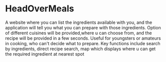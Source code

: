 # HeadOverMeals
A website where you can list the ingredients available with you, and the application will tell you what you can prepare with those ingredients. Option of different cuisines will be provided,where u can choose from, and the recipe will be provided in a few seconds. Useful for youngsters or amateurs in cooking, who can't decide what to prepare. Key functions include search by ingredients, direct recipe search, map which displays where u can get the required ingredient at nearest spot
